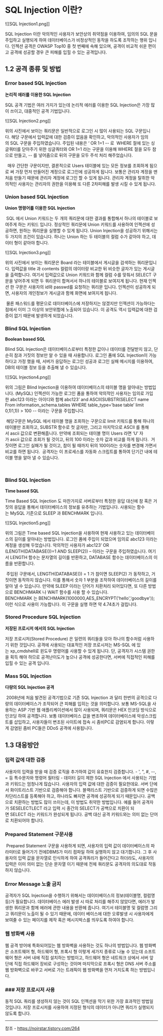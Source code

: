 # SQL Injection 이란?


![[SQL Injection1.png]]

SQL Injection 이란 악의적인 사용자가 보안상의 취약점을 이용하여, 임의의 SQL 문을 주입하고 실행되게 하여 데이터베이스가 비정상적인 동작을 하도록 조작하는 행위 입니다. 인젝션 공격은 OWASP Top10 중 첫 번째에 속해 있으며, 공격이 비교적 쉬운 편이고 공격에 성공할 경우 큰 피해를 입힐 수 있는 공격입니다.



##  1.2 공격 종류 및 방법

### Error based SQL Injection

**논리적 에러를 이용한 SQL Injection** 

SQL 공격 기법은 여러 가지가 있는데 논리적 에러를 이용한 SQL Injection은 가장 많이 쓰이고, 대중적인 공격 기법입니다.

![[SQL Injection2.png]]


위의 사진에서 보이는 쿼리문은 일반적으로 로그인 시 많이 사용되는 SQL 구문입니다. 해당 구문에서 입력값에 대한 검증이 없음을 확인하고, 악의적인 사용자가 임의의 SQL 구문을 주입하였습니다. 주입된 내용은 ‘ OR 1=1 -- 로  WHERE 절에 있는 싱글쿼터를 닫아주기 위한 싱글쿼터와 OR 1=1 라는 구문을 이용해 WHERE 절을 모두 참으로 만들고, -- 를 넣어줌으로 뒤의 구문을 모두 주석 처리 해주었습니다.

  매우 간단한 구문이지만, 결론적으로 Users 테이블에 있는 모든 정보를 조회하게 됨으로 써 가장 먼저 만들어진 계정으로 로그인에 성공하게 됩니다. 보통은 관리자 계정을 맨 처음 만들기 때문에 관리자 계정에 로그인 할 수 있게 됩니다. 관리자 계정을 탈취한 악의적인 사용자는 관리자의 권한을 이용해 또 다른 2차피해를 발생 시킬 수 있게 됩니다.

### Union based SQL Injection

**Union 명령어를 이용한 SQL Injection** 

 SQL 에서 Union 키워드는 두 개의 쿼리문에 대한 결과를 통합해서 하나의 테이블로 보여주게 하는 키워드 입니다. 정상적인 쿼리문에 Union 키워드를 사용하여 인젝션에 성공하면, 원하는 쿼리문을 실행할 수 있게 됩니다. Union Injection을 성공하기 위해서는 두 가지의 조건이 있습니다. 하나는 Union 하는 두 테이블의 컬럼 수가 같아야 하고, 데이터 형이 같아야 합니다.



![[SQL Injection3.png]]


위의 사진에서 보이는 쿼리문은 Board 라는 테이블에서 게시글을 검색하는 쿼리문입니다. 입력값을 title 과 contents 컬럼의 데이터랑 비교한 뒤 비슷한 글자가 있는 게시글을 출력합니다. 여기서 입력값으로 Union 키워드와 함께 컬럼 수를 맞춰서 SELECT 구문을 넣어주게 되면 두 쿼리문이 합쳐서서 하나의 테이블로 보여지게 됩니다. 현재 인젝션 한 구문은 사용자의 id와 passwd를 요청하는 쿼리문 입니다. 인젝션이 성공하게 되면, 사용자의 개인정보가 게시글과 함께 화면에 보여지게 됩니다. 

 물론 패스워드를 평문으로 데이터베이스에 저장하지는 않겠지만 인젝션이 가능하다는 점에서 이미 그 이상의 보안위험에 노출되어 있습니다. 이 공격도 역시 입력값에 대한 검증이 없기 때문에 발생하게 되었습니다.



### Blind SQL Injection

**Boolean based SQL**

Blind SQL Injection은 데이터베이스로부터 특정한 값이나 데이터를 전달받지 않고, 단순히 참과 거짓의 정보만 알 수 있을 때 사용합니다. 로그인 폼에 SQL Injection이 가능하다고 가정 했을 때, 서버가 응답하는 로그인 성공과 로그인 실패 메시지를 이용하여, DB의 테이블 정보 등을 추출해 낼 수 있습니다.



![[SQL Injection4.png]]



위의 그림은 Blind Injection을 이용하여 데이터베이스의 테이블 명을 알아내는 방법입니다. (MySQL) 인젝션이 가능한 로그인 폼을 통하여 악의적인 사용자는 임의로 가입한 abc123 이라는 아이디와 함께 abc123’ and ASCII(SUBSTR(SELECT name From information_schema.tables WHERE table_type=’base table’ limit 0,1)1,1)) > 100 -- 이라는 구문을 주입합니다.

 해당구문은 MySQL 에서 테이블 명을 조회하는 구문으로 limit 키워드를 통해 하나의 테이블만 조회하고, SUBSTR 함수로 첫 글자만, 그리고 마지막으로 ASCII 를 통해서 ascii 값으로 변환해줍니다. 만약에 조회되는 테이블 명이 Users 라면 ‘U’ 자가 ascii 값으로 조회가 될 것이고, 뒤의 100 이라는 숫자 값과 비교를 하게 됩니다.  거짓이면 로그인 실패가 될 것이고, 참이 될 때까지 뒤의 100이라는 숫자를 변경해 가면서 비교를 하면 됩니다.  공격자는 이 프로세스를 자동화 스크립트를 통하여 단기간 내에 테이블 명을 알아 낼 수 있습니다.

 

### Blind SQL Injection

**Time based SQL**

Time Based SQL Injection 도 마찬가지로 서버로부터 특정한 응답 대신에 참 혹은 거짓의 응답을 통해서 데이터베이스의 정보를 유추하는 기법입니다. 사용되는 함수는 MySQL 기준으로 SLEEP 과 BENCHMARK 입니다.


![[SQL Injection5.png]]

위의 그림은 Time based SQL Injection을 사용하여 현재 사용하고 있는 데이터베이스의 길이를 알아내는 방법입니다. 로그인 폼에 주입이 되었으며 임의로 abc123 이라는 계정을 생성해 두었습니다. 악의적인 사용자가 abc123’ OR (LENGTH(DATABASE())=1 AND SLEEP(2)) – 이라는 구문을 주입하였습니다. 여기서 LENGTH 함수는 문자열의 길이를 반환하고, DATABASE 함수는 데이터베이스의 이름을 반환합니다.

 주입된 구문에서, LENGTH(DATABASE()) = 1 가 참이면 SLEEP(2) 가 동작하고, 거짓이면 동작하지 않습니다. 이를 통해서 숫자 1 부분을 조작하여 데이터베이스의 길이를 알아 낼 수 있습니다. 만약에 SLEEP 이라는 단어가 치환처리 되어있다면, 또 다른 방법으로 BENCHMARK 나 WAIT 함수를 사용 할 수 있습니다. BENCHMARK 는 BENCHMARK(1000000,AES_ENCRYPT('hello','goodbye')); 이런 식으로 사용이 가능합니다. 이 구문을 실행 하면 약 4.74초가 걸립니다.

  

### Stored Procedure SQL Injection

**저장된 프로시저 에서의 SQL Injection**

저장 프로시저(Stored Procedure) 은 일련의 쿼리들을 모아 하나의 함수처럼 사용하기 위한 것입니다. 공격에 사용되는 대표적인 저장 프로시저는 MS-SQL 에 있는 xp_cmdshell로 윈도우 명령어를 사용할 수 있게 됩니다. 단, 공격자가 시스템 권한을 획득 해야 하므로 공격난이도가 높으나 공격에 성공한다면, 서버에 직접적인 피해를 입힐 수 있는 공격 입니다.

### Mass SQL Injection

**다량의 SQL Injection 공격**

 2008년에 처음 발견된 공격기법으로 기존 SQL Injection 과 달리 한번의 공격으로 다량의 데이터베이스가 조작되어 큰 피해를 입히는 것을 의미합니다. 보통 MS-SQL을 사용하는 ASP 기반 웹 애플리케이션에서 많이 사용되며, 쿼리문은 HEX 인코딩 방식으로 인코딩 하여 공격합니다. 보통 데이터베이스 값을 변조하여 데이터베이스에 악성스크립트를 삽입하고, 사용자들이 변조된 사이트에 접속 시 좀비PC로 감염되게 합니다. 이렇게 감염된 좀비 PC들은 DDoS 공격에 사용됩니다.



## 1.3 대응방안

### 입력 값에 대한 검증

사용자의 입력을 받을 때 검증 로직을 추가하여 값이 유효한지 검증합니다.
	- ', ", #, --, = 등 특수문자와 명령어 필터링
	- 데이터 길이 제한
SQL Injection 에서 사용되는 기법과 키워드는 엄청나게 많습니다. 사용자의 입력 값에 대한 검증이 필요한데요. 서버 단에서 화이트리스트 기반으로 검증해야 합니다. 블랙리스트 기반으로 검증하게 되면 수많은 차단리스트를 등록해야 하고, 하나라도 빠지면 공격에 성공하게 되기 때문입니다. 공백으로 치환하는 방법도 많이 쓰이는데, 이 방법도 취약한 방법입니다. 예를 들어 공격자가 SESELECTLECT 라고 입력 시 중간의 SELECT가 공백으로 치환이 되면 SELECT 라는 키워드가 완성되게 됩니다. 공백 대신 공격 키워드와는 의미 없는 단어로 치환되어야 합니다.



### Prepared Statement 구문사용

 Prepared Statement 구문을 사용하게 되면, 사용자의 입력 값이 데이터베이스의 파라미터로 들어가기 전에DBMS가 미리 컴파일 하여 실행하지 않고 대기합니다. 그 후 사용자의 입력 값을 문자열로 인식하게 하여 공격쿼리가 들어간다고 하더라도, 사용자의 입력은 이미 의미 없는 단순 문자열 이기 때문에 전체 쿼리문도 공격자의 의도대로 작동하지 않습니다.

### Error Message 노출 금지

공격자가 SQL Injection을 수행하기 위해서는 데이터베이스의 정보(테이블명, 컬럼명 등)가 필요합니다. 데이터베이스 에러 발생 시 따로 처리를 해주지 않았다면, 에러가 발생한 쿼리문과 함께 에러에 관한 내용을 반환헤 줍니다. 여기서 테이블명 및 컬럼명 그리고 쿼리문이 노출이 될 수 있기 때문에, 데이터 베이스에 대한 오류발생 시 사용자에게 보여줄 수 있는 페이지를 제작 혹은 메시지박스를 띄우도록 하여야 합니다.  
  

### 웹 방화벽 사용

웹 공격 방어에 특화되어있는 웹 방화벽을 사용하는 것도 하나의 방법입니다. 웹 방화벽은 소프트웨어 형, 하드웨어 형, 프록시 형 이렇게 세가지 종류로 나눌 수 있는데 소프트웨어 형은 서버 내에 직접 설치하는 방법이고, 하드웨어 형은 네트워크 상에서 서버 앞 단에 직접 하드웨어 장비로 구성하는 것이며 마지막으로 프록시 형은 DNS 서버 주소를 웹 방화벽으로 바꾸고 서버로 가는 트래픽이 웹 방화벽을 먼저 거치도록 하는 방법입니다.

### ### 저장 프로시저 사용

동적 SQL 쿼리를 생성하지 않는 것이 SQL 인젝션을 막기 위한 가장 효과적인 방법일 것입니다. 저장 프로시저를 사용하여 지정된 형식의 데이터가 아니면 쿼리가 실행되지 않도록 합니다.








---
참조 - https://noirstar.tistory.com/264